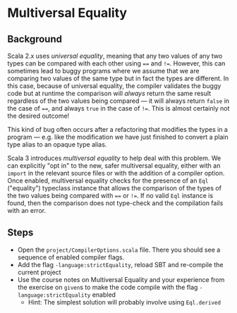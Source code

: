# Multiversal Equality

## Background

Scala 2.x uses _universal equality_, meaning that any two values of any two
types can be compared with each other using `==` and `!=`. However, this can
sometimes lead to buggy programs where we assume that we are comparing two
values of the same type but in fact the types are different. In this case,
because of universal equality, the compiler validates the buggy code but at
runtime the comparison will _always_ return the same result regardless of the two
values being compared — it will always return `false` in the case of `==`,  and
always `true` in the case of `!=`. This is almost certainly not the desired
outcome!

This kind of bug often occurs after a refactoring that modifies the types in a
program — e.g. like the modification we have just finished to convert a plain
type alias to an opaque type alias.

Scala 3 introduces _multiversal equality_ to help deal with this problem. We can
explicitly "opt in" to the new, safer multiversal equality, either with an
`import` in the relevant source files or with the addition of a compiler option.
Once enabled, multiversal equality checks for the presence of an `Eql`
("equality") typeclass instance that allows the comparison of the types of the
two values being compared with `==` or `!=`. If no valid `Eql` instance is
found, then the comparison does not type-check and the compilation fails with an
error.

## Steps
- Open the `project/CompilerOptions.scala` file. There you should see a sequence
  of enabled compiler flags.
- Add the flag `-language:strictEquality`, reload SBT and re-compile the current
  project
- Use the course notes on Multiversal Equality and your experience from the
  exercise on `given`s to make the code compile with the flag
  `-language:strictEquality` enabled
    - Hint: The simplest solution will probably involve using `Eql.derived`
